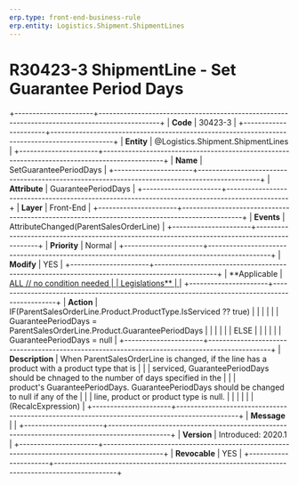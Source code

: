 ```yaml
---
erp.type: front-end-business-rule
erp.entity: Logistics.Shipment.ShipmentLines
---
```


# R30423-3 ShipmentLine - Set Guarantee Period Days
+----------------------+-----------------------------------------------------------------------------------------------+
| **Code**             | 30423-3                                                                                       |
+----------------------+-----------------------------------------------------------------------------------------------+
| **Entity**           | @Logistics.Shipment.ShipmentLines                                                                                  |
+----------------------+-----------------------------------------------------------------------------------------------+
| **Name**             | SetGuaranteePeriodDays                                                                        |
+----------------------+-----------------------------------------------------------------------------------------------+
| **Attribute**        | GuaranteePeriodDays                                                                           |
+----------------------+-----------------------------------------------------------------------------------------------+
| **Layer**            | Front-End                                                                                     |
+----------------------+-----------------------------------------------------------------------------------------------+
| **Events**           | AttributeChanged(ParentSalesOrderLine)                                                        |
+----------------------+-----------------------------------------------------------------------------------------------+
| **Priority**         | Normal                                                                                        |
+----------------------+-----------------------------------------------------------------------------------------------+
| **Modify**           | YES                                                                                           |
+----------------------+-----------------------------------------------------------------------------------------------+
| **Applicable         | [ALL // no condition needed                                                                   |
| Legislations**       | ](https://confluence.erp.net/display/techdoc/Country+Specific+Functionality)                  |
+----------------------+-----------------------------------------------------------------------------------------------+
| **Action**           | IF(ParentSalesOrderLine.Product.ProductType.IsServiced ?? true)                               |
|                      |                                                                                               |
|                      | GuaranteePeriodDays = ParentSalesOrderLine.Product.GuaranteePeriodDays                        |
|                      |                                                                                               |
|                      | ELSE                                                                                          |
|                      |                                                                                               |
|                      | GuaranteePeriodDays = null                                                                    |
+----------------------+-----------------------------------------------------------------------------------------------+
| **Description**      | When ParentSalesOrderLine is changed, if the line has a product with a product type that is   |
|                      | serviced, GuaranteePeriodDays should be chnaged to the number of days specified in the        |
|                      | product\'s GuaranteePeriodDays. GuaranteePeriodDays should be changed to null if any of the   |
|                      | line, product or product type is null.                                                        |
|                      |                                                                                               |
|                      | (RecalcExpression)                                                                            |
+----------------------+-----------------------------------------------------------------------------------------------+
| **Message**          |                                                                                               |
+----------------------+-----------------------------------------------------------------------------------------------+
| **Version**          | Introduced: 2020.1                                                                            |
+----------------------+-----------------------------------------------------------------------------------------------+
| **Revocable**        | YES                                                                                           |
+----------------------+-----------------------------------------------------------------------------------------------+

  

  

  
